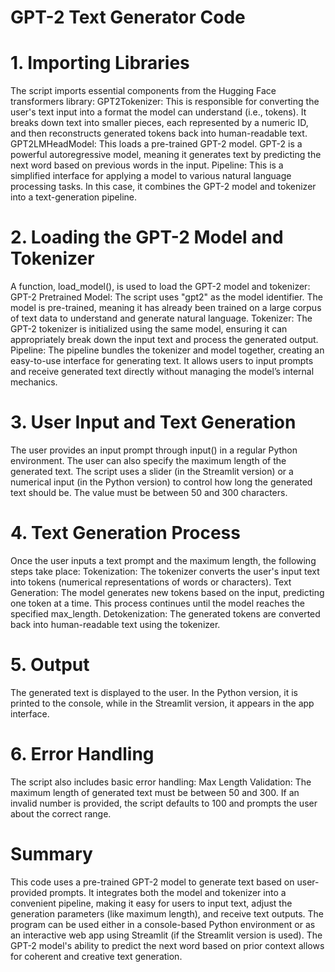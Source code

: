 # GPT-2 Text Generator Code

# 1. Importing Libraries
The script imports essential components from the Hugging Face transformers library:
GPT2Tokenizer: This is responsible for converting the user's text input into a format the model can understand (i.e., tokens). It breaks down text into smaller pieces, each represented by a numeric ID, and then reconstructs generated tokens back into human-readable text.
GPT2LMHeadModel: This loads a pre-trained GPT-2 model. GPT-2 is a powerful autoregressive model, meaning it generates text by predicting the next word based on previous words in the input.
Pipeline: This is a simplified interface for applying a model to various natural language processing tasks. In this case, it combines the GPT-2 model and tokenizer into a text-generation pipeline.

# 2. Loading the GPT-2 Model and Tokenizer
A function, load_model(), is used to load the GPT-2 model and tokenizer:
GPT-2 Pretrained Model: The script uses "gpt2" as the model identifier. The model is pre-trained, meaning it has already been trained on a large corpus of text data to understand and generate natural language.
Tokenizer: The GPT-2 tokenizer is initialized using the same model, ensuring it can appropriately break down the input text and process the generated output.
Pipeline: The pipeline bundles the tokenizer and model together, creating an easy-to-use interface for generating text. It allows users to input prompts and receive generated text directly without managing the model’s internal mechanics.

# 3. User Input and Text Generation
The user provides an input prompt through input() in a regular Python environment.
The user can also specify the maximum length of the generated text. The script uses a slider (in the Streamlit version) or a numerical input (in the Python version) to control how long the generated text should be. The value must be between 50 and 300 characters.

# 4. Text Generation Process
Once the user inputs a text prompt and the maximum length, the following steps take place:
Tokenization: The tokenizer converts the user's input text into tokens (numerical representations of words or characters).
Text Generation: The model generates new tokens based on the input, predicting one token at a time. This process continues until the model reaches the specified max_length.
Detokenization: The generated tokens are converted back into human-readable text using the tokenizer.

# 5. Output
The generated text is displayed to the user. In the Python version, it is printed to the console, while in the Streamlit version, it appears in the app interface.

# 6. Error Handling
The script also includes basic error handling:
Max Length Validation: The maximum length of generated text must be between 50 and 300. If an invalid number is provided, the script defaults to 100 and prompts the user about the correct range.
# Summary
This code uses a pre-trained GPT-2 model to generate text based on user-provided prompts. It integrates both the model and tokenizer into a convenient pipeline, making it easy for users to input text, adjust the generation parameters (like maximum length), and receive text outputs. The program can be used either in a console-based Python environment or as an interactive web app using Streamlit (if the Streamlit version is used). The GPT-2 model's ability to predict the next word based on prior context allows for coherent and creative text generation.
